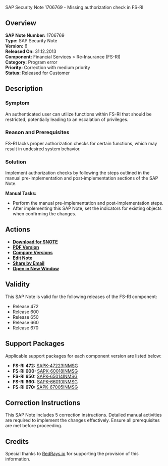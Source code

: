 SAP Security Note 1706769 - Missing authorization check in FS-RI

## Overview

**SAP Note Number:** 1706769  
**Type:** SAP Security Note  
**Version:** 6  
**Released On:** 31.12.2013  
**Component:** Financial Services > Re-Insurance (FS-RI)  
**Category:** Program error  
**Priority:** Correction with medium priority  
**Status:** Released for Customer

## Description

### Symptom

An authenticated user can utilize functions within FS-RI that should be restricted, potentially leading to an escalation of privileges.

### Reason and Prerequisites

FS-RI lacks proper authorization checks for certain functions, which may result in undesired system behavior.

### Solution

Implement authorization checks by following the steps outlined in the manual pre-implementation and post-implementation sections of the SAP Note.

**Manual Tasks:**
- Perform the manual pre-implementation and post-implementation steps.
- After implementing this SAP Note, set the indicators for existing objects when confirming the changes.

## Actions

- **[Download for SNOTE](https://notesdownloads.sap.com/note/0040000010141732017)**
- **[PDF Version](https://userapps.support.sap.com/sap/support/sfm/notes/print/0001706769?language=en-US&token=35AAB55C637901D509FE9ADB9E49319E)**
- **[Compare Versions](https://me.sap.com/notesLatestChanges/0001706769/E/diff)**
- **[Edit Note](https://me.sap.com/sap/support/notes/edit/0001706769)**
- **[Share by Email](https://me.sap.com/)**
- **[Open in New Window](https://me.sap.com/)**

## Validity

This SAP Note is valid for the following releases of the FS-RI component:

- Release 472
- Release 600
- Release 650
- Release 660
- Release 670

## Support Packages

Applicable support packages for each component version are listed below:

- **FS-RI 472:** [SAPK-47223INMSG](https://me.sap.com/supportpackage/SAPK-47223INMSG)
- **FS-RI 600:** [SAPK-60018INMSG](https://me.sap.com/supportpackage/SAPK-60018INMSG)
- **FS-RI 650:** [SAPK-65014INMSG](https://me.sap.com/supportpackage/SAPK-65014INMSG)
- **FS-RI 660:** [SAPK-66010INMSG](https://me.sap.com/supportpackage/SAPK-66010INMSG)
- **FS-RI 670:** [SAPK-67005INMSG](https://me.sap.com/supportpackage/SAPK-67005INMSG)

## Correction Instructions

This SAP Note includes 5 correction instructions. Detailed manual activities are required to implement the changes effectively. Ensure all prerequisites are met before proceeding.

## Credits

Special thanks to [RedRays.io](https://redrays.io) for supporting the provision of this information.